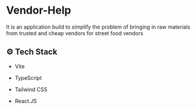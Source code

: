 # Vendor-Help
It is an application build to simplify the problem of bringing in raw materials from trusted and cheap vendors for street food vendors

## <a name="tech-stack">⚙️ Tech Stack</a>

- Vite

- TypeScript

- Tailwind CSS

- React.JS
